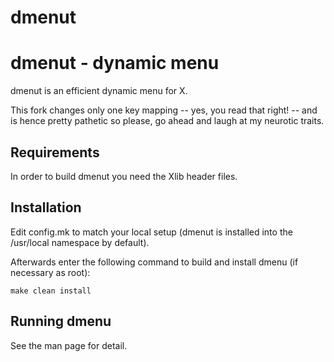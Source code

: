 # dmenut


dmenut - dynamic menu
====================
dmenut is an efficient dynamic menu for X.

This fork changes only one key mapping -- yes, you read that right! -- and is hence pretty pathetic so please, go ahead and laugh at my neurotic traits.


Requirements
------------
In order to build dmenut you need the Xlib header files.


Installation
------------
Edit config.mk to match your local setup (dmenut is installed into
the /usr/local namespace by default).

Afterwards enter the following command to build and install dmenu
(if necessary as root):

    make clean install


Running dmenu
-------------
See the man page for detail.
